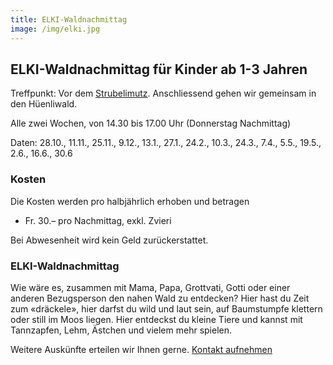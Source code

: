 ```yaml
---
title: ELKI-Waldnachmittag
image: /img/elki.jpg
---
```


## ELKI-Waldnachmittag für Kinder ab 1-3 Jahren

Treffpunkt: Vor dem <a href="/contact">Strubelimutz</a>. Anschliessend gehen wir gemeinsam in den Hüenliwald.

Alle zwei Wochen, von 14.30 bis 17.00 Uhr (Donnerstag Nachmittag)

Daten: 28.10., 11.11., 25.11., 9.12., 13.1., 27.1., 24.2., 10.3., 24.3., 7.4., 5.5., 19.5., 2.6., 16.6., 30.6

### Kosten

Die Kosten werden pro halbjährlich erhoben und betragen

- Fr. 30.– pro Nachmittag, exkl. Zvieri

Bei Abwesenheit wird kein Geld zurückerstattet.

### ELKI-Waldnachmittag

Wie wäre es, zusammen mit Mama, Papa, Grottvati, Gotti oder einer anderen Bezugsperson den nahen Wald zu entdecken? Hier hast du Zeit zum «dräckele», hier darfst du wild und laut sein, auf Baumstumpfe klettern oder still im Moos liegen. Hier entdeckst du kleine Tiere und kannst mit Tannzapfen, Lehm, Ästchen und vielem mehr spielen.

Weitere Auskünfte erteilen wir Ihnen gerne. <a href="/contact">Kontakt aufnehmen</a>
